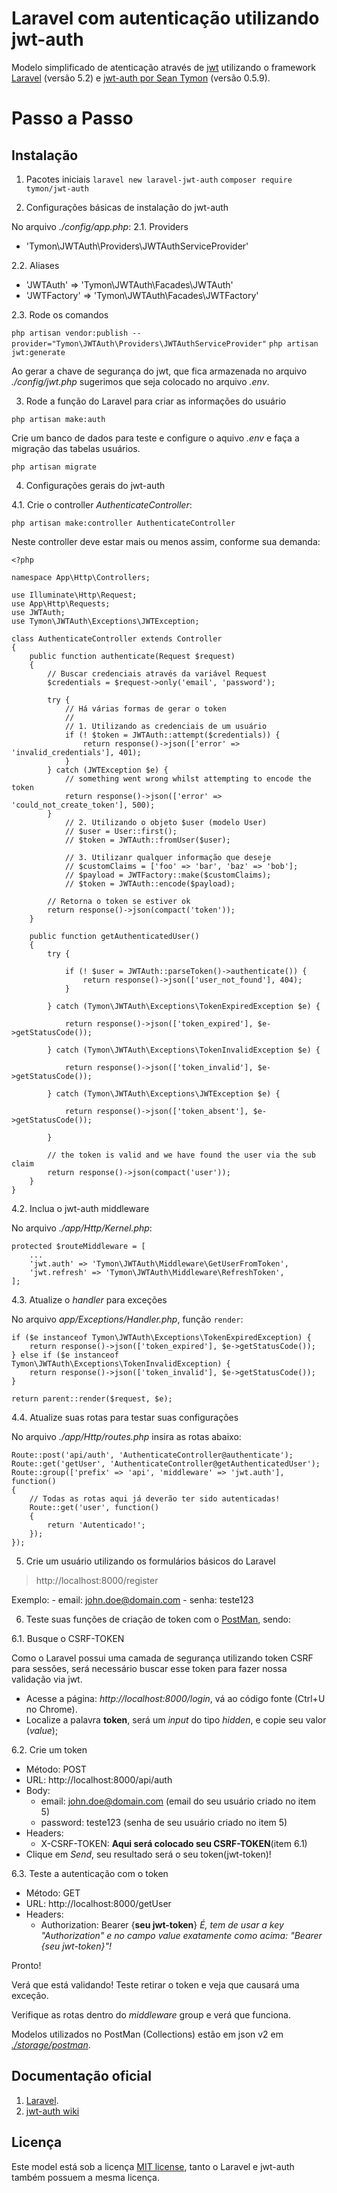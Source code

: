 # Laravel com autenticação utilizando jwt-auth

Modelo simplificado de atenticação através de [jwt](https://jwt.io/) utilizando o framework [Laravel](http://laravel.com) (versão 5.2) e [jwt-auth por Sean Tymon](https://github.com/tymondesigns/jwt-auth) (versão 0.5.9).

# Passo a Passo

## Instalação

1. Pacotes iniciais
`laravel new laravel-jwt-auth`
`composer require tymon/jwt-auth`

2. Configurações básicas de instalação do jwt-auth

No arquivo _./config/app.php_:
2.1. Providers
- 'Tymon\JWTAuth\Providers\JWTAuthServiceProvider'

2.2. Aliases
- 'JWTAuth' => 'Tymon\JWTAuth\Facades\JWTAuth'
- 'JWTFactory' => 'Tymon\JWTAuth\Facades\JWTFactory'

2.3. Rode os comandos

`php artisan vendor:publish --provider="Tymon\JWTAuth\Providers\JWTAuthServiceProvider"`
`php artisan jwt:generate`

Ao gerar a chave de segurança do jwt, que fica armazenada no arquivo _./config/jwt.php_ sugerimos que seja colocado no arquivo _.env_.

3. Rode a função do Laravel para criar as informações do usuário

`php artisan make:auth`

Crie um banco de dados para teste e configure o aquivo _.env_ e faça a migração das tabelas usuários.

`php artisan migrate`

4. Configurações gerais do jwt-auth

4.1. Crie o controller _AuthenticateController_:

`php artisan make:controller AuthenticateController`

Neste controller deve estar mais ou menos assim, conforme sua demanda:

```
<?php

namespace App\Http\Controllers;

use Illuminate\Http\Request;
use App\Http\Requests;
use JWTAuth;
use Tymon\JWTAuth\Exceptions\JWTException;

class AuthenticateController extends Controller
{
    public function authenticate(Request $request)
    {
        // Buscar credenciais através da variável Request
        $credentials = $request->only('email', 'password');

        try {
        	// Há várias formas de gerar o token
        	//
        	// 1. Utilizando as credenciais de um usuário
            if (! $token = JWTAuth::attempt($credentials)) {
                return response()->json(['error' => 'invalid_credentials'], 401);
            }
        } catch (JWTException $e) {
            // something went wrong whilst attempting to encode the token
            return response()->json(['error' => 'could_not_create_token'], 500);
        }
        	// 2. Utilizando o objeto $user (modelo User)
			// $user = User::first();
			// $token = JWTAuth::fromUser($user);

        	// 3. Utilizanr qualquer informação que deseje
        	// $customClaims = ['foo' => 'bar', 'baz' => 'bob'];
			// $payload = JWTFactory::make($customClaims);
			// $token = JWTAuth::encode($payload);

        // Retorna o token se estiver ok
        return response()->json(compact('token'));
    }

    public function getAuthenticatedUser()
	{
	    try {

	        if (! $user = JWTAuth::parseToken()->authenticate()) {
	            return response()->json(['user_not_found'], 404);
	        }

	    } catch (Tymon\JWTAuth\Exceptions\TokenExpiredException $e) {

	        return response()->json(['token_expired'], $e->getStatusCode());

	    } catch (Tymon\JWTAuth\Exceptions\TokenInvalidException $e) {

	        return response()->json(['token_invalid'], $e->getStatusCode());

	    } catch (Tymon\JWTAuth\Exceptions\JWTException $e) {

	        return response()->json(['token_absent'], $e->getStatusCode());

	    }

	    // the token is valid and we have found the user via the sub claim
	    return response()->json(compact('user'));
	}
}

```

4.2. Inclua o jwt-auth middleware

No arquivo _./app/Http/Kernel.php_:

```
protected $routeMiddleware = [
    ...
    'jwt.auth' => 'Tymon\JWTAuth\Middleware\GetUserFromToken',
    'jwt.refresh' => 'Tymon\JWTAuth\Middleware\RefreshToken',
];
```

4.3. Atualize o _handler_ para exceções

No arquivo _app/Exceptions/Handler.php_, função `render`:

```
if ($e instanceof Tymon\JWTAuth\Exceptions\TokenExpiredException) {
    return response()->json(['token_expired'], $e->getStatusCode());
} else if ($e instanceof Tymon\JWTAuth\Exceptions\TokenInvalidException) {
    return response()->json(['token_invalid'], $e->getStatusCode());
}

return parent::render($request, $e);
```

4.4. Atualize suas rotas para testar suas configurações

No arquivo _./app/Http/routes.php_ insira as rotas abaixo:

```
Route::post('api/auth', 'AuthenticateController@authenticate');
Route::get('getUser', 'AuthenticateController@getAuthenticatedUser');
Route::group(['prefix' => 'api', 'middleware' => 'jwt.auth'], function() 
{
	// Todas as rotas aqui já deverão ter sido autenticadas!
	Route::get('user', function() 
	{
		return 'Autenticado!';
	});
});
```

5. Crie um usuário utilizando os formulários básicos do Laravel

> http://localhost:8000/register

Exemplo:
	- email: john.doe@domain.com
	- senha: teste123

6. Teste suas funções de criação de token com o [PostMan](http://www.getpostman.com/), sendo:

6.1. Busque o CSRF-TOKEN

Como o Laravel possui uma camada de segurança utilizando token CSRF para sessões, será necessário buscar esse token para fazer nossa validação via jwt.

- Acesse a página: _http://localhost:8000/login_, vá ao código fonte (Ctrl+U no Chrome).
- Localize a palavra **token**, será um _input_ do tipo _hidden_, e copie seu valor (_value_); 

6.2. Crie um token

- Método: POST
- URL: http://localhost:8000/api/auth
- Body: 
	- email: john.doe@domain.com (email do seu usuário criado no item 5)
	- password: teste123 (senha de seu usuário criado no item 5)
- Headers: 
	- X-CSRF-TOKEN: **Aqui será colocado seu CSRF-TOKEN**(item 6.1)
- Clique em _Send_, seu resultado será o seu token(jwt-token)!

6.3. Teste a autenticação com o token

- Método: GET
- URL: http://localhost:8000/getUser
- Headers: 
	- Authorization: Bearer {**seu jwt-token**}
_É, tem de usar a key "Authorization" e no campo value exatamente como acima: "Bearer {seu jwt-token}"!_

Pronto!

Verá que está validando! Teste retirar o token e veja que causará uma exceção.

Verifique as rotas dentro do _middleware_ group e verá que funciona.

Modelos utilizados no PostMan (Collections) estão em json v2 em [_./storage/postman_](https://github.com/code-sample/laravel-jwt-auth/blob/master/storage/postman/Laravel-jwt-auth.postman_collection.json).

## Documentação oficial

1. [Laravel](http://laravel.com/docs).
2. [jwt-auth wiki](https://github.com/tymondesigns/jwt-auth/wiki)

## Licença

Este model está sob a licença [MIT license](http://opensource.org/licenses/MIT), tanto o Laravel e jwt-auth também possuem a mesma licença.

